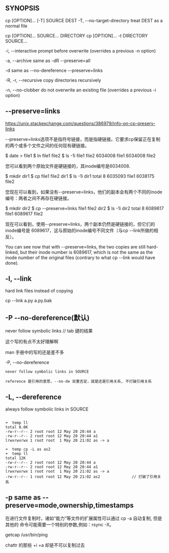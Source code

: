 ## SYNOPSIS

cp [OPTION]... [-T] SOURCE DEST
    -T, --no-target-directory
        treat DEST as a normal file

cp [OPTION]... SOURCE... DIRECTORY
cp [OPTION]... -t DIRECTORY SOURCE...

-i, --interactive
    prompt before overwrite (overrides a previous -n option)


-a, --archive
    same as -dR --preserve=all

-d  same as --no-dereference --preserve=links

-R, -r, --recursive
    copy directories recursively

-n, --no-clobber
    do not overwrite an existing file (overrides a previous -i option)


## --preserve=links

https://unix.stackexchange.com/questions/386979/info-on-cp-preserv-links

--preserve=links选项不是指符号链接，而是指硬链接。它要求cp保留正在复制的两个或多个文件之间的任何现有硬链接。

$ date > file1
$ ln file1 file2
$ ls -1i file1 file2
6034008 file1
6034008 file2

您可以看到两个原始文件是硬链接的，其inode编号是6034008.

$ mkdir dir1
$ cp file1 file2 dir1
$ ls -1i dir1
total 8
6035093 file1
6038175 file2

您现在可以看到，如果没有--preserve=links，他们的副本会有两个不同的inode编号：两者之间不再存在硬链接。

$ mkdir dir2
$ cp --preserve=links file1 file2 dir2
$ ls -1i dir2
total 8
6089617 file1
6089617 file2

现在可以看到，使用--preserve=links，两个副本仍然是硬链接的，但它们的inode编号是
6089617，这与原始的inode编号不同文件（与cp --link所做的相反）。

You can see now that with --preserve=links, the two copies are still
hard-linked, but their inode number is 6089617, which is not the same as the
inode number of the original files (contrary to what cp --link would have
done).


## -l, --link

hard link files instead of copying

cp --link a.py a.py.bak


## -P   --no-dereference(默认)

never follow symbolic links                     // tab 键的结果

这个写的有点不太好理解啊


man 手册中的写的还是差不多

-P, --no-dereference

    never follow symbolic links in SOURCE

    reference 是引用的意思，--no-de 双重否定，就是还是引用关系, 不打破引用关系


## -L, --dereference

always follow symbolic links in SOURCE

```

➜  temp ll
total 8.0K
-rw-r--r-- 2 root root 12 May 20 20:44 a
-rw-r--r-- 2 root root 12 May 20 20:44 a1
lrwxrwxrwx 1 root root  1 May 20 21:02 as -> a

➜  temp cp -L as as2
➜  temp ll
total 12K
-rw-r--r-- 2 root root 12 May 20 20:44 a
-rw-r--r-- 2 root root 12 May 20 20:44 a1
lrwxrwxrwx 1 root root  1 May 20 21:02 as -> a
-rw-r--r-- 1 root root 12 May 20 21:02 as2              // 打破了引用关系

```

## -p     same as --preserve=mode,ownership,timestamps

在进行文件复制时，诸如“能力”等文件的扩展属性可以通过 cp -a 自动复制, 但是其他的
命令可能需要一个特别的参数,例如：rsync -X。

getcap /usr/bin/ping

chattr 的那些  +i +a 却是不可以复制过去
